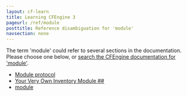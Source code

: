 ```yaml
---
layout: cf-learn
title: Learning CFEngine 3
pageurl: /ref/module
posttitle: Reference disambiguation for 'module'
navsection: none
---
```


The term 'module' could refer to several sections in the documentation. Please choose one below, or
[search the CFEngine documentation for 'module'](http://docs.cfengine.com/latest/search.html?q=module).

- [Module protocol](http://docs.cfengine.com/latest/examples-tutorials-tags.html#module-protocol)
- [Your Very Own Inventory Module \#\#](http://docs.cfengine.com/latest/guide-writing-and-serving-policy-policy-framework.html#your-very-own-inventory-module-##)
- [module](http://docs.cfengine.com/latest/reference-promise-types-commands.html#module)
